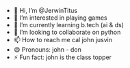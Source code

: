 - 👋 Hi, I’m @JerwinTitus
- 👀 I’m interested in playing games
- 🌱 I’m currently learning b.tech (ai & ds)
- 💞️ I’m looking to collaborate on python
- 📫 How to reach me cal john jusvin
- 😄 Pronouns: john - don
- ⚡ Fun fact: john is the class topper

<!---
JerwinTitus/JerwinTitus is a ✨ special ✨ repository because its `README.md` (this file) appears on your GitHub profile.
You can click the Preview link to take a look at your changes.
--->
